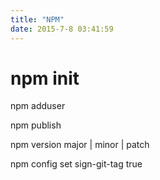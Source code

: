 ```yaml
---
title: "NPM"
date: 2015-7-8 03:41:59
---
```

# npm init

npm adduser

npm publish

npm version major | minor | patch

npm config set sign-git-tag true
